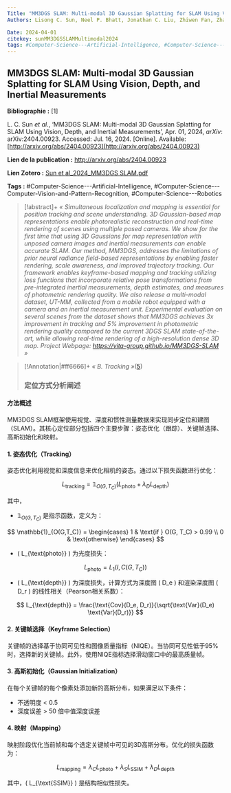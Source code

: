 ```yaml
---
Title: "MM3DGS SLAM: Multi-modal 3D Gaussian Splatting for SLAM Using Vision, Depth, and Inertial Measurements"
Authors: Lisong C. Sun, Neel P. Bhatt, Jonathan C. Liu, Zhiwen Fan, Zhangyang Wang, Todd E. Humphreys, Ufuk Topcu

Date: 2024-04-01
citekey: sunMM3DGSSLAMMultimodal2024
tags: #Computer-Science---Artificial-Intelligence, #Computer-Science---Computer-Vision-and-Pattern-Recognition, #Computer-Science---Robotics
---
```


## MM3DGS SLAM: Multi-modal 3D Gaussian Splatting for SLAM Using Vision, Depth, and Inertial Measurements

**Bibliographie :** [1]

L. C. Sun _et al._, ‘MM3DGS SLAM: Multi-modal 3D Gaussian Splatting for SLAM Using Vision, Depth, and Inertial Measurements’, Apr. 01, 2024, _arXiv_: arXiv:2404.00923. Accessed: Jul. 16, 2024. [Online]. Available: [http://arxiv.org/abs/2404.00923](http://arxiv.org/abs/2404.00923)

**Lien de la publication :** http://arxiv.org/abs/2404.00923

**Lien Zotero :** [Sun et al_2024_MM3DGS SLAM.pdf](zotero://select/library/items/SZXUNBF8)

**Tags :** #Computer-Science---Artificial-Intelligence, #Computer-Science---Computer-Vision-and-Pattern-Recognition, #Computer-Science---Robotics

> [!abstract]+
> _« Simultaneous localization and mapping is essential for position tracking and scene understanding. 3D Gaussian-based map representations enable photorealistic reconstruction and real-time rendering of scenes using multiple posed cameras. We show for the first time that using 3D Gaussians for map representation with unposed camera images and inertial measurements can enable accurate SLAM. Our method, MM3DGS, addresses the limitations of prior neural radiance field-based representations by enabling faster rendering, scale awareness, and improved trajectory tracking. Our framework enables keyframe-based mapping and tracking utilizing loss functions that incorporate relative pose transformations from pre-integrated inertial measurements, depth estimates, and measures of photometric rendering quality. We also release a multi-modal dataset, UT-MM, collected from a mobile robot equipped with a camera and an inertial measurement unit. Experimental evaluation on several scenes from the dataset shows that MM3DGS achieves 3x improvement in tracking and 5% improvement in photometric rendering quality compared to the current 3DGS SLAM state-of-the-art, while allowing real-time rendering of a high-resolution dense 3D map. Project Webpage: https://vita-group.github.io/MM3DGS-SLAM »_

> [!Annotation|#ff6666]+
>_« B. Tracking »_([5](zotero://open-pdf/library/items/SZXUNBF8?page=5&annotation=UITVQ3YF))
>
> ### 定位方式分析阐述

#### 方法概述
MM3DGS SLAM框架使用视觉、深度和惯性测量数据来实现同步定位和建图（SLAM）。其核心定位部分包括四个主要步骤：姿态优化（跟踪）、关键帧选择、高斯初始化和映射。

#### 1. 姿态优化（Tracking）
姿态优化利用视觉和深度信息来优化相机的姿态。通过以下损失函数进行优化：

$$
L_{\text{tracking}} = \mathbb{1}_{O(G,T_C)} \left( L_{\text{photo}} + \lambda_D L_{\text{depth}} \right)
$$

其中，
- $\mathbb{1}_{O(G,T_C)}$ 是指示函数，定义为：

$$
\mathbb{1}_{O(G,T_C)} =
\begin{cases}
1 & \text{if } O(G, T_C) > 0.99 \\
0 & \text{otherwise}
\end{cases}
$$

- \( L_{\text{photo}} \) 为光度损失：

$$
L_{\text{photo}} = L_1 (I, C(G, T_C))
$$

- \( L_{\text{depth}} \) 为深度损失，计算方式为深度图 \( D_e \) 和渲染深度图 \( D_r \) 的线性相关（Pearson相关系数）：

$$
L_{\text{depth}} = \frac{\text{Cov}(D_e, D_r)}{\sqrt{\text{Var}(D_e) \text{Var}(D_r)}}
$$

#### 2. 关键帧选择（Keyframe Selection）
关键帧的选择基于协同可见性和图像质量指标（NIQE）。当协同可见性低于95%时，选择新的关键帧。此外，使用NIQE指标选择滑动窗口中的最高质量帧。

#### 3. 高斯初始化（Gaussian Initialization）
在每个关键帧的每个像素处添加新的高斯分布，如果满足以下条件：
- 不透明度 < 0.5
- 深度误差 > 50 倍中值深度误差

#### 4. 映射（Mapping）
映射阶段优化当前帧和每个选定关键帧中可见的3D高斯分布。优化的损失函数为：

$$
L_{\text{mapping}} = \lambda_C L_{\text{photo}} + \lambda_S L_{\text{SSIM}} + \lambda_D L_{\text{depth}}
$$

其中，\( L_{\text{SSIM}} \) 是结构相似性损失。


